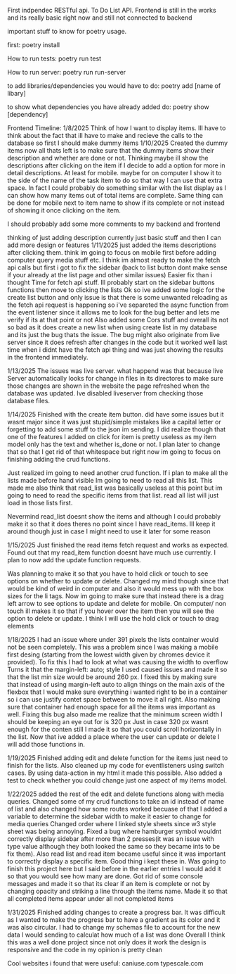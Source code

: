 First indpendec RESTful api. To Do List API. 
Frontend is still in the works and its really basic right now and still not connected to backend

important stuff to know for poetry usage.

first: poetry install

How to run tests: poetry run test

How to run server: poetry run run-server

to add libraries/dependencies you would have to do: poetry add [name of libary]

to show what dependencies you have already added do: poetry show [dependency]

Frontend Timeline:
1/8/2025
Think of how I want to display items.
Ill have to think about the fact that ill have to make and recieve the calls to the database so first I 
should make dummy items
1/10/2025
Created the dummy items now all thats left is to make sure that the dummy items show their description
and whether are done or not. Thinking maybe ill show the descriptions after clicking on the item if I
decide to add a option for more in detail descriptions.
At least for mobile. maybe for on computer I show it to the side of the name of the task item to do
so that way I can use that extra space. In fact I could probably do something similar with the list display as I can show 
how many items out of total items are complete. Same thing can be done for mobile next to item name to show if its complete 
or not instead of showing it once clicking on the item.

I should probably add some more comments to my backend and frontend

thinking of just adding description currently just basic stuff and then I can add more design or features
1/11/2025 
just added the items descriptions after clicking them. think im going to focus on mobile first before adding computer query
 media stuff etc.
I think im almost ready to make the fetch api calls but first i got to fix the sidebar (back to list button dont make sense 
if your already at the list page and other similar issues)
Easier fix than i thought
Time for fetch api stuff. Ill probably start on the sidebar buttons functions then move to clicking
the lists
Ok so ive added some logic for the create list button and only issue is that there is some unwanted 
reloading as the fetch api request is happening so i've separeted the async function from the event 
listener since it allows me to look for the bug better and lets me verify if its at that point or not
Also added some Cors stuff and overall its not so bad as it does create a new list when using create
 list in my database and its just the bug thats the issue. The bug might also originate from live 
 server since it does refresh after changes in the code but it worked well last time when i didnt have
  the fetch api thing and was just showing the results in the frontend immediately.

1/13/2025
The issues was live server. what happend was that because live Server automatically looks for change in
 files in its directores to make sure those changes are shown in the website the page refreshed when the database was updated. Ive disabled liveserver from checking those database files.

1/14/2025 
Finished with the create item button. did have some issues but it wasnt major since it was just stupid/simple
mistakes like a capital letter or forgetting to add some stuff to the json im sending. I did realize
though that one of the features I added on click for item is pretty useless as my item model only
has the text and whether is_done or not. I plan later to change that so that I get rid of that whitespace
but right now im going to focus on finishing adding the crud functions.

Just realized im going to need another crud function. If i plan to make all the lists made before hand 
visible Im going to need to read all this list. This made me also think that read_list was basically 
useless at this point but im going to need to read the specific items from that list. read all list will
just load in those lists first.

Nevermind read_list doesnt show the items and although I could probably make it so that it does theres
no point since I have read_items. Ill keep it around though just in case I might need to use it later
for some reason

1/15/2025
Just finished the read items fetch request and works as expected. Found out that my read_item function
 doesnt have much use currently. I plan to now add the update function requests.

 Was planning to make it so that you have to hold click or touch to see options on whether to update
  or delete. Changed my mind though since that would be kind of weird in computer and also it would
  mess up with the box sizes for the li tags. Now im going to make sure that instead there is a drag
  left arrow to see options to update and delete for mobile. On computer/ non touch ill makes it so that if you hover over the item then you will see the option to delete or update. I think I will use the hold click or touch to drag elements

1/18/2025
I had an issue where under 391 pixels the lists container would not be seen completely. This was 
a problem since I was making a mobile first desing (starting from the lowest width given by 
chromes device it provided). To fix this I had to look at what was causing the width to overflow
Turns it that the margin-left: auto; style I used caused issues and made it so that the list min
size would be around 260 px. I fixed this by making sure that instead of using margin-left auto
to align things on the main axis of the flexbox that I would make sure everything i wanted right
to be in a container so i can use justify contet space between to move it all right. Also making 
sure that container had enough space for all the items was important as well. Fixing this bug also
made me realize that the minimum screen width I should be keeping an eye out for is 320 px
Just in case 320 px wasnt enough for the conten still I made it so that you could scroll horizontally
in the list. Now that ive added a place where the user can update or delete I will add those
functions in.

1/19/2025
Finished adding edit and delete function for the items just need to finish for the lists. Also cleaned up my code for 
eventlisteners using switch cases. By using data-action in my html it made this possible. Also added a test to check whether 
you could change just one aspect of my items model.


1/22/2025 
added the rest of the edit and delete functions along with media queries. Changed some of my crud functions to take an id 
instead of name of list and also changed how some routes worked becuase of that
I added a variable to determine the sidebar width to make it easier to change for media queries
Changed order where I linked style sheets since w3 style sheet was being annoying.
Fixed a bug where hamburger symbol wouldnt correctly display sidebar after more than 2 presses(it was an issue with type
 value although they both looked the same so they became ints to be fix them).
 Also read list and read item became useful since it was important to correctly display a specific item. Good thing i kept these in.
 Was going to finish this project here but I said before in the earlier entries I would add it so that you would see how 
 many are done.
 Got rid of some console messages and made it so that its clear if an item is complete or not by changing
 opacity and striking a line through the items name. Made it so that all completed items appear under
 all not completed items

 1/31/2025
 Finished adding changes to create a progress bar. It was difficult as I wanted to make the progress 
 bar to have a gradient as its color and it was also circular. I had to change my schemas file
 to account for the new data I would sending to calculat how much of a list was done
 Overall I think this was a well done project since not only does it work the design is responsive
 and the code in my opinion is pretty clean

Cool websites i found that were useful: 
caniuse.com
typescale.com




